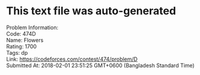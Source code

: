 # This text file was auto-generated  
  
Problem Information:  
Code: 474D  
Name: Flowers  
Rating: 1700  
Tags: dp  
Link: https://codeforces.com/contest/474/problem/D  
Submitted At: 2018-02-01 23:51:25 GMT+0600 (Bangladesh Standard Time)  

